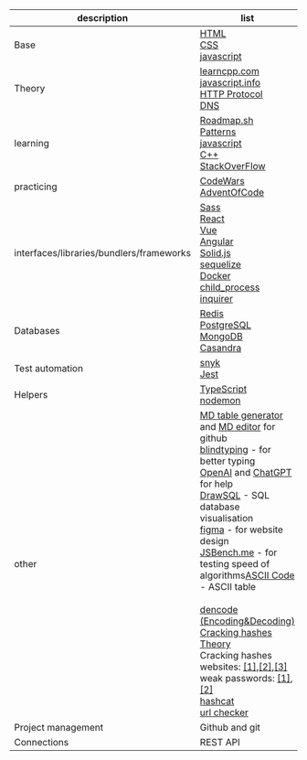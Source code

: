 | description | list |
|---|---|
| Base | [HTML](https://www.w3schools.com/hTml/default.asp)<br>[CSS](https://www.w3schools.com/css/default.asp)<br>[javascript](https://javascript.info) |
| Theory | [learncpp.com](http://learncpp.com/)  <br>[javascript.info](http://javascript.info/)  <br>[HTTP Protocol](https://www.cloudflare.com/en-gb/learning/ddos/glossary/hypertext-transfer-protocol-http/)<br>[DNS](https://www.cloudflare.com/en-gb/learning/dns/what-is-dns/) |
| learning | [Roadmap.sh](http://roadmap.sh/)<br>[Patterns](https://www.patterns.dev/posts/classic-design-patterns/)<br>[javascript](https://javascript.info)<br>[C++](https://learncpp.com/)<br>[StackOverFlow](https://stackoverflow.com/) |
| practicing | [CodeWars](https://www.codewars.com/)<br>[AdventOfCode](https://adventofcode.com/2022/about) |
| interfaces/libraries/bundlers/frameworks | [Sass](https://sass-lang.com/)<br>[React](https://reactjs.org/)<br>[Vue](https://vuejs.org/)<br>[Angular](https://angular.io/)<br>[Solid.js](https://www.solidjs.com/)<br>[sequelize](https://www.npmjs.com/package/sequelize)<br>[Docker](https://www.docker.com/)<br>[child_process](https://nodejs.org/api/child_process.html)<br>[inquirer](https://www.npmjs.com/package/inquirer) |
| Databases | [Redis](https://redis.io/)<br>[PostgreSQL](https://www.postgresql.org/)<br>[MongoDB](https://www.mongodb.com/)<br>[Casandra](https://cassandra.apache.org/_/index.html) |
| Test automation | [snyk](https://snyk.io/)<br>[Jest](https://jestjs.io/) |
| Helpers | [TypeScript](https://www.typescriptlang.org/)<br>[nodemon](https://www.npmjs.com/package/nodemon) |
| other | [MD table generator](https://tablesgenerator.com/markdown_tables#) and [MD editor](https://stackedit.io/app#) for github<br>[blindtyping](https://blindtyping.com/test) - for better typing<br>[OpenAI](https://openai.com/) and [ChatGPT](https://chat.openai.com/chat) for help<br>[DrawSQL](https://drawsql.app/) - SQL database visualisation<br>[figma](https://www.figma.com/) - for website design<br>[JSBench.me](https://jsbench.me/) - for testing speed of algorithms[ASCII Code](https://www.ascii-code.com/) - ASCII table<br><br>[dencode (Encoding&Decoding)](https://dencode.com/)<br>[Cracking hashes Theory](https://zweilosec.gitbook.io/hackers-rest/os-agnostic/password-cracking/cracking-the-hashes)<br>Cracking hashes websites: [[1]](https://www.cmd5.org/),[[2]](http://rainbowtables.it64.com/),[[3]](https://md5decrypt.net/en/Sha256/)<br>weak passwords: [[1]](https://weakpass.com/wordlist/1847),[[2]](https://openwall.info/wiki/john/sample-hashes)<br>[hashcat](https://hashcat.net/wiki/doku.php?id=hashcat)<br>[url checker](https://www.urlschecker.com/) |
| Project management | Github and git |
| Connections | REST API |
